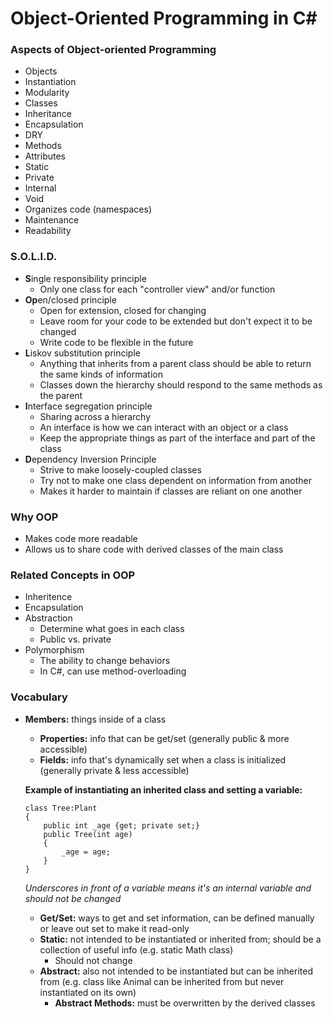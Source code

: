 # Object-Oriented Programming in C#

### **Aspects of Object-oriented Programming**
- Objects
- Instantiation
- Modularity
- Classes
- Inheritance
- Encapsulation
- DRY
- Methods
- Attributes
- Static
- Private
- Internal
- Void
- Organizes code (namespaces)
- Maintenance
- Readability

### **S.O.L.I.D.**
- **S**ingle responsibility principle
    - Only one class for each "controller view" and/or function
- **Op**en/closed principle 
    - Open for extension, closed for changing
    - Leave room for your code to be extended but don't expect it to be changed
    - Write code to be flexible in the future
- **L**iskov substitution principle
    - Anything that inherits from a parent class should be able to return the same kinds of information
    - Classes down the hierarchy should respond to the same methods as the parent
- **I**nterface segregation principle
    - Sharing across a hierarchy
    - An interface is how we can interact with an object or a class
    - Keep the appropriate things as part of the interface and part of the class
- **D**ependency Inversion Principle
    - Strive to make loosely-coupled classes
    - Try not to make one class dependent on information from another
    - Makes it harder to maintain if classes are reliant on one another

### **Why OOP**
- Makes code more readable
- Allows us to share code with derived classes of the main class

### **Related Concepts in OOP**
- Inheritence
- Encapsulation
- Abstraction
    - Determine what goes in each class
    - Public vs. private
- Polymorphism
    - The ability to change behaviors
    - In C#, can use method-overloading

### **Vocabulary**
- **Members:** things inside of a class
    - **Properties:** info that can be get/set (generally public & more accessible)
    - **Fields:** info that's dynamically set when a class is initialized (generally private & less accessible)

    **Example of instantiating an inherited class and setting a variable:**
    ```
    class Tree:Plant
    {
        public int _age {get; private set;}
        public Tree(int age)
        {
            _age = age;
        }
    }
    ```
    *Underscores in front of a variable means it's an internal variable and should not be changed*  

    - **Get/Set:** ways to get and set information, can be defined manually or leave out set to make it read-only
    - **Static:** not intended to be instantiated or inherited from; should be a collection of useful info (e.g. static Math class)
        - Should not change
    - **Abstract:** also not intended to be instantiated but can be inherited from (e.g. class like Animal can be inherited from but never instantiated on its own)
        - **Abstract Methods:** must be overwritten by the derived classes
